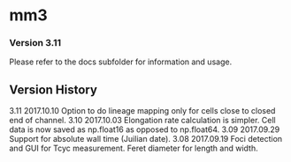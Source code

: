 # mm3
### Version 3.11

Please refer to the docs subfolder for information and usage.

## Version History

3.11 2017.10.10 Option to do lineage mapping only for cells close to closed end of channel.
3.10 2017.10.03 Elongation rate calculation is simpler. Cell data is now saved as np.float16 as opposed to np.float64.
3.09 2017.09.29 Support for absolute wall time (Juilian date).
3.08 2017.09.19 Foci detection and GUI for Tcyc measurement. Feret diameter for length and width.
